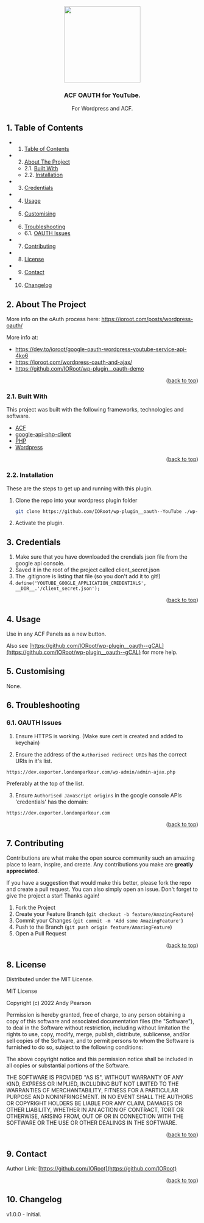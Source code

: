 
<div id="top"></div>

<div align="center">

<img src="https://svg-rewriter.sachinraja.workers.dev/?url=https%3A%2F%2Fcdn.jsdelivr.net%2Fnpm%2F%40mdi%2Fsvg%406.7.96%2Fsvg%2Fyoutube.svg&fill=%23FF0000&width=200px&height=200px" style="width:200px;"/>

<h3 align="center">ACF OAUTH for YouTube.</h3>

<p align="center">
    For Wordpress and ACF.
</p>    
</div>

##  1. <a name='TableofContents'></a>Table of Contents


* 1. [Table of Contents](#TableofContents)
* 2. [About The Project](#AboutTheProject)
	* 2.1. [Built With](#BuiltWith)
	* 2.2. [Installation](#Installation)
* 3. [Credentials](#Credentials)
* 4. [Usage](#Usage)
* 5. [Customising](#Customising)
* 6. [Troubleshooting](#Troubleshooting)
	* 6.1. [OAUTH Issues](#OAUTHIssues)
* 7. [Contributing](#Contributing)
* 8. [License](#License)
* 9. [Contact](#Contact)
* 10. [Changelog](#Changelog)



##  2. <a name='AboutTheProject'></a>About The Project

More info on the oAuth process here: https://ioroot.com/posts/wordpress-oauth/ 

More info at:                                                           
- https://dev.to/ioroot/google-oauth-wordpress-youtube-service-api-4ko6    
- https://ioroot.com/wordpress-oauth-and-ajax/                             
- https://github.com/IORoot/wp-plugin__oauth-demo   

<p align="right">(<a href="#top">back to top</a>)</p>


###  2.1. <a name='BuiltWith'></a>Built With

This project was built with the following frameworks, technologies and software.

* [ACF](https://advancedcustomfields.com/)
* [google-api-php-client](https://github.com/googleapis/google-api-php-client)
* [PHP](https://php.net/)
* [Wordpress](https://wordpress.org/)

<p align="right">(<a href="#top">back to top</a>)</p>



###  2.2. <a name='Installation'></a>Installation

These are the steps to get up and running with this plugin.

1. Clone the repo into your wordpress plugin folder
    ```bash
    git clone https://github.com/IORoot/wp-plugin__oauth--YouTube ./wp-content/plugins/ACF-Oauth-YouTube
    ```
1. Activate the plugin.

##  3. <a name='Credentials'></a>Credentials 
1. Make sure that you have downloaded the crendials json file from the google api console.
1. Saved it in the root of the project called client_secret.json
1. The .gitignore is listing that file (so you don't add it to git!)
1. `define('YOUTUBE_GOOGLE_APPLICATION_CREDENTIALS', __DIR__.'/client_secret.json');`


<p align="right">(<a href="#top">back to top</a>)</p>

##  4. <a name='Usage'></a>Usage

Use in any ACF Panels as a new button.

Also see [https://github.com/IORoot/wp-plugin__oauth--gCAL](https://github.com/IORoot/wp-plugin__oauth--gCAL) for more help.

##  5. <a name='Customising'></a>Customising

None.

##  6. <a name='Troubleshooting'></a>Troubleshooting

###  6.1. <a name='OAUTHIssues'></a>OAUTH Issues


1. Ensure HTTPS is working. (Make sure cert is created and added to keychain)


2. Ensure the address of the `Authorised redirect URIs` has the correct URIs in it's list.
```
https://dev.exporter.londonparkour.com/wp-admin/admin-ajax.php
```
Preferably at the top of the list.

3. Ensure `Authorised JavaScript origins` in the google console APIs 'credentials' has the 
domain:
```
https://dev.exporter.londonparkour.com
```

<p align="right">(<a href="#top">back to top</a>)</p>


##  7. <a name='Contributing'></a>Contributing

Contributions are what make the open source community such an amazing place to learn, inspire, and create. Any contributions you make are **greatly appreciated**.

If you have a suggestion that would make this better, please fork the repo and create a pull request. You can also simply open an issue.
Don't forget to give the project a star! Thanks again!

1. Fork the Project
2. Create your Feature Branch (`git checkout -b feature/AmazingFeature`)
3. Commit your Changes (`git commit -m 'Add some AmazingFeature'`)
4. Push to the Branch (`git push origin feature/AmazingFeature`)
5. Open a Pull Request

<p align="right">(<a href="#top">back to top</a>)</p>



##  8. <a name='License'></a>License

Distributed under the MIT License.

MIT License

Copyright (c) 2022 Andy Pearson

Permission is hereby granted, free of charge, to any person obtaining a copy
of this software and associated documentation files (the "Software"), to deal
in the Software without restriction, including without limitation the rights
to use, copy, modify, merge, publish, distribute, sublicense, and/or sell
copies of the Software, and to permit persons to whom the Software is
furnished to do so, subject to the following conditions:

The above copyright notice and this permission notice shall be included in all
copies or substantial portions of the Software.

THE SOFTWARE IS PROVIDED "AS IS", WITHOUT WARRANTY OF ANY KIND, EXPRESS OR
IMPLIED, INCLUDING BUT NOT LIMITED TO THE WARRANTIES OF MERCHANTABILITY,
FITNESS FOR A PARTICULAR PURPOSE AND NONINFRINGEMENT. IN NO EVENT SHALL THE
AUTHORS OR COPYRIGHT HOLDERS BE LIABLE FOR ANY CLAIM, DAMAGES OR OTHER
LIABILITY, WHETHER IN AN ACTION OF CONTRACT, TORT OR OTHERWISE, ARISING FROM,
OUT OF OR IN CONNECTION WITH THE SOFTWARE OR THE USE OR OTHER DEALINGS IN THE
SOFTWARE.

<p align="right">(<a href="#top">back to top</a>)</p>



##  9. <a name='Contact'></a>Contact

Author Link: [https://github.com/IORoot](https://github.com/IORoot)

<p align="right">(<a href="#top">back to top</a>)</p>


##  10. <a name='Changelog'></a>Changelog

v1.0.0 - Initial.
